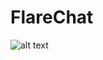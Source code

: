 # FlareChat
![alt text](https://media-exp1.licdn.com/dms/image/C4D22AQESiBS5TrCfaA/feedshare-shrink_800-alternative/0/1610559992680?e=1614211200&v=beta&t=9FCxX-QnJg3XFAj6f5NJEzLWcQDkHMpU77Ko112KEZQ)
